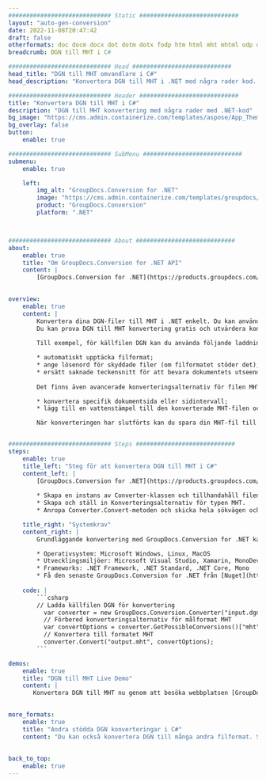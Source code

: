 ```yaml
---
############################# Static ############################
layout: "auto-gen-conversion"
date: 2022-11-08T20:47:42
draft: false
otherformats: doc docm docx dot dotm dotx fodp htm html mht mhtml odp odt otp pot potm potx pps ppsm ppsx ppt pptm pptx rtf
breadcrumb: DGN till MHT i C#

############################# Head ############################
head_title: "DGN till MHT omvandlare i C#"
head_description: "Konvertera DGN till MHT i .NET med några rader kod. Använd GroupDocs Document Conversion API för att konvertera över 160 filformat."

############################# Header ############################
title: "Konvertera DGN till MHT i C#"
description: "DGN till MHT konvertering med några rader med .NET-kod"
bg_image: "https://cms.admin.containerize.com/templates/aspose/App_Themes/V3/images/bg/header1.png"
bg_overlay: false
button:
    enable: true

############################# SubMenu ############################
submenu:
    enable: true

    left:
        img_alt: "GroupDocs.Conversion for .NET"
        image: "https://cms.admin.containerize.com/templates/groupdocs/images/product-logos/90x90-noborder/groupdocs-conversion-net.png"
        product: "GroupDocs.Conversion"
        platform: ".NET"



############################# About ############################
about:
    enable: true
    title: "Om GroupDocs.Conversion for .NET API"
    content: |
        [GroupDocs.Conversion for .NET](https://products.groupdocs.com/conversion/net/) kan användas för att konvertera Microsoft Word, Excel, PowerPoint, PDF, Visio och andra format. GroupDocs.Conversion är ett fristående API som är lämpligt för back-end och interna system där hög prestanda krävs. Det beror inte på någon programvara som Microsoft eller Open Office.
    

overview:
    enable: true
    content: |
        Konvertera dina DGN-filer till MHT i .NET enkelt. Du kan använda bara ett par C# kodrader i valfri plattform som du vill, som - Windows, Linux, macOS.
        Du kan prova DGN till MHT konvertering gratis och utvärdera konverteringsresultatens kvalitet. Tillsammans med enkla filkonverteringsscenarier kan du prova mer avancerade alternativ för att ladda källfilen DGN och för att spara resultatet MHT. 
        
        Till exempel, för källfilen DGN kan du använda följande laddningsalternativ:

        * automatiskt upptäcka filformat;
        * ange lösenord för skyddade filer (om filformatet stöder det);
        * ersätt saknade teckensnitt för att bevara dokumentets utseende.
        
        Det finns även avancerade konverteringsalternativ för filen MHT:

        * konvertera specifik dokumentsida eller sidintervall;
        * lägg till en vattenstämpel till den konverterade MHT-filen och många fler.

        När konverteringen har slutförts kan du spara din MHT-fil till den lokala filsökvägen eller någon tredje parts lagring som FTP, Amazon S3, Google Drive, Dropbox etc. Observera - för att konvertera DGN till {{ TO}} det finns inget behov av någon ytterligare programvara installerad - som MS Office, Open Office, Adobe Acrobat Reader etc.


############################# Steps ############################
steps:
    enable: true
    title_left: "Steg för att konvertera DGN till MHT i C#"
    content_left: |
        [GroupDocs.Conversion for .NET](https://products.groupdocs.com/conversion/net/) gör det enkelt för utvecklare att konvertera en DGN-fil till MHT med några rader kod.
        
        * Skapa en instans av Converter-klassen och tillhandahåll filen DGN med den fullständiga sökvägen
        * Skapa och ställ in Konverteringsalternativ för typen MHT.
        * Anropa Converter.Convert-metoden och skicka hela sökvägen och formatet (MHT) som en parameter

    title_right: "Systemkrav"
    content_right: |
        Grundläggande konvertering med GroupDocs.Conversion for .NET kan göras med bara några enkla steg. Våra API:er stöds på alla större plattformar och operativsystem. Innan du kör koden nedan, se till att du har följande förutsättningar installerade på ditt system.

        * Operativsystem: Microsoft Windows, Linux, MacOS
        * Utvecklingsmiljöer: Microsoft Visual Studio, Xamarin, MonoDevelop
        * Frameworks: .NET Framework, .NET Standard, .NET Core, Mono
        * Få den senaste GroupDocs.Conversion for .NET från [Nuget](https://www.nuget.org/packages/groupdocs.conversion)
         
    code: |
        ```csharp    
        // Ladda källfilen DGN för konvertering
          var converter = new GroupDocs.Conversion.Converter("input.dgn");
          // Förbered konverteringsalternativ för målformat MHT
          var convertOptions = converter.GetPossibleConversions()["mht"].ConvertOptions;
          // Konvertera till formatet MHT
          converter.Convert("output.mht", convertOptions);
        ```

demos:
    enable: true
    title: "DGN till MHT Live Demo"
    content: |
       Konvertera DGN till MHT nu genom att besöka webbplatsen [GroupDocs.Conversion App](https://products.groupdocs.app/conversion/family). Onlinedemo har följande fördelar
          

more_formats:
    enable: true
    title: "Andra stödda DGN konverteringar i C#"
    content: "Du kan också konvertera DGN till många andra filformat. Se listan nedan."
       
       
back_to_top:
    enable: true
---
```

